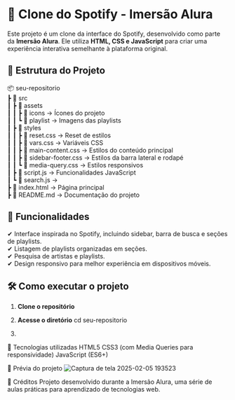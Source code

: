 # 🎵 Clone do Spotify - Imersão Alura  

Este projeto é um clone da interface do Spotify, desenvolvido como parte da **Imersão Alura**. Ele utiliza **HTML, CSS e JavaScript** para criar uma experiência interativa semelhante à plataforma original.  

## 📂 Estrutura do Projeto  

📦 seu-repositorio  
┣ 📂 src  
┃ ┣ 📂 assets  
┃ ┃ ┣ 📂 icons → Ícones do projeto  
┃ ┃ ┗ 📂 playlist → Imagens das playlists  
┃ ┣ 📂 styles  
┃ ┃ ┣ 📜 reset.css → Reset de estilos  
┃ ┃ ┣ 📜 vars.css → Variáveis CSS  
┃ ┃ ┣ 📜 main-content.css → Estilos do conteúdo principal  
┃ ┃ ┣ 📜 sidebar-footer.css → Estilos da barra lateral e rodapé  
┃ ┃ ┗ 📜 media-query.css → Estilos responsivos  
┃ ┣ 📜 script.js → Funcionalidades JavaScript  
┃ ┗ 📜 search.js →  
┣ 📜 index.html → Página principal  
┣ 📜 README.md → Documentação do projeto  



## 🚀 Funcionalidades  

✔ Interface inspirada no Spotify, incluindo sidebar, barra de busca e seções de playlists.  
✔ Listagem de playlists organizadas em seções.  
✔ Pesquisa de artistas e playlists.  
✔ Design responsivo para melhor experiência em dispositivos móveis.  

## 🛠 Como executar o projeto  

1. **Clone o repositório**  
  

2. **Acesse o diretório**
cd seu-repositorio

3. 

   📌 Tecnologias utilizadas
      HTML5
      CSS3 (com Media Queries para responsividade)
      JavaScript (ES6+)

   📸 Prévia do projeto
   ![Captura de tela 2025-02-05 193523](https://github.com/user-attachments/assets/ba5432df-e0f4-4d49-8aeb-9580cd44437e)



  📜 Créditos
Projeto desenvolvido durante a Imersão Alura, uma série de aulas práticas para aprendizado de tecnologias web.

